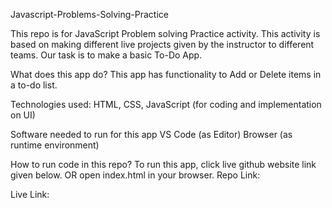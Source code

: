 Javascript-Problems-Solving-Practice

This repo is for JavaScript Problem solving Practice activity.
This activity is based on making different live projects given by the instructor to different teams.
Our task is to make a basic To-Do App.

What does this app do?
This app has functionality to Add or Delete items in a to-do list.

Technologies used:
HTML, CSS, JavaScript (for coding and implementation on UI)

Software needed to run for this app
VS Code (as Editor)
Browser (as runtime environment)

How to run code in this repo?
To run this app, click live github website link given below. OR
open index.html in your browser.
Repo Link:

Live Link:

